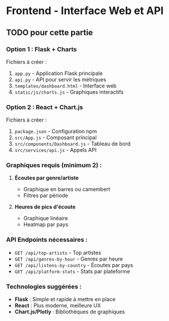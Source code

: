 # Frontend - Interface Web et API

## TODO pour cette partie

### Option 1 : Flask + Charts
Fichiers à créer :
1. `app.py` - Application Flask principale
2. `api.py` - API pour servir les métriques
3. `templates/dashboard.html` - Interface web
4. `static/js/charts.js` - Graphiques interactifs

### Option 2 : React + Chart.js
Fichiers à créer :
1. `package.json` - Configuration npm
2. `src/App.js` - Composant principal
3. `src/components/Dashboard.js` - Tableau de bord
4. `src/services/api.js` - Appels API

### Graphiques requis (minimum 2) :
1. **Écoutes par genre/artiste**
   - Graphique en barres ou camembert
   - Filtres par période
   
2. **Heures de pics d'écoute**
   - Graphique linéaire
   - Heatmap par pays

### API Endpoints nécessaires :
- `GET /api/top-artists` - Top artistes
- `GET /api/genres-by-hour` - Genres par heure  
- `GET /api/listens-by-country` - Écoutes par pays
- `GET /api/platform-stats` - Stats par plateforme

### Technologies suggérées :
- **Flask** : Simple et rapide à mettre en place
- **React** : Plus moderne, meilleure UX
- **Chart.js/Plotly** : Bibliothèques de graphiques
